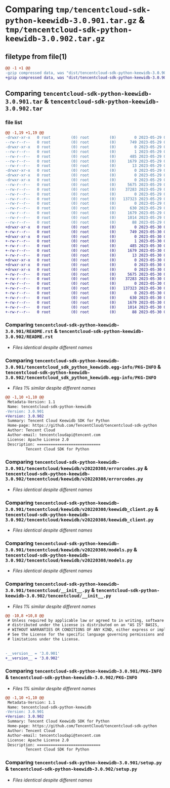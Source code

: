 # Comparing `tmp/tencentcloud-sdk-python-keewidb-3.0.901.tar.gz` & `tmp/tencentcloud-sdk-python-keewidb-3.0.902.tar.gz`

## filetype from file(1)

```diff
@@ -1 +1 @@
-gzip compressed data, was "dist/tencentcloud-sdk-python-keewidb-3.0.901.tar", last modified: Mon May 29 02:30:48 2023, max compression
+gzip compressed data, was "dist/tencentcloud-sdk-python-keewidb-3.0.902.tar", last modified: Tue May 30 00:26:24 2023, max compression
```

## Comparing `tencentcloud-sdk-python-keewidb-3.0.901.tar` & `tencentcloud-sdk-python-keewidb-3.0.902.tar`

### file list

```diff
@@ -1,19 +1,19 @@
-drwxr-xr-x   0 root         (0) root         (0)        0 2023-05-29 02:30:48.000000 tencentcloud-sdk-python-keewidb-3.0.901/
--rw-r--r--   0 root         (0) root         (0)      749 2023-05-29 02:30:47.000000 tencentcloud-sdk-python-keewidb-3.0.901/README.rst
-drwxr-xr-x   0 root         (0) root         (0)        0 2023-05-29 02:30:48.000000 tencentcloud-sdk-python-keewidb-3.0.901/tencentcloud_sdk_python_keewidb.egg-info/
--rw-r--r--   0 root         (0) root         (0)        1 2023-05-29 02:30:48.000000 tencentcloud-sdk-python-keewidb-3.0.901/tencentcloud_sdk_python_keewidb.egg-info/dependency_links.txt
--rw-r--r--   0 root         (0) root         (0)      485 2023-05-29 02:30:48.000000 tencentcloud-sdk-python-keewidb-3.0.901/tencentcloud_sdk_python_keewidb.egg-info/SOURCES.txt
--rw-r--r--   0 root         (0) root         (0)     1679 2023-05-29 02:30:48.000000 tencentcloud-sdk-python-keewidb-3.0.901/tencentcloud_sdk_python_keewidb.egg-info/PKG-INFO
--rw-r--r--   0 root         (0) root         (0)       13 2023-05-29 02:30:48.000000 tencentcloud-sdk-python-keewidb-3.0.901/tencentcloud_sdk_python_keewidb.egg-info/top_level.txt
-drwxr-xr-x   0 root         (0) root         (0)        0 2023-05-29 02:30:48.000000 tencentcloud-sdk-python-keewidb-3.0.901/tencentcloud/
-drwxr-xr-x   0 root         (0) root         (0)        0 2023-05-29 02:30:48.000000 tencentcloud-sdk-python-keewidb-3.0.901/tencentcloud/keewidb/
-drwxr-xr-x   0 root         (0) root         (0)        0 2023-05-29 02:30:48.000000 tencentcloud-sdk-python-keewidb-3.0.901/tencentcloud/keewidb/v20220308/
--rw-r--r--   0 root         (0) root         (0)     5675 2023-05-29 02:30:47.000000 tencentcloud-sdk-python-keewidb-3.0.901/tencentcloud/keewidb/v20220308/errorcodes.py
--rw-r--r--   0 root         (0) root         (0)    37283 2023-05-29 02:30:47.000000 tencentcloud-sdk-python-keewidb-3.0.901/tencentcloud/keewidb/v20220308/keewidb_client.py
--rw-r--r--   0 root         (0) root         (0)        0 2023-05-29 02:30:47.000000 tencentcloud-sdk-python-keewidb-3.0.901/tencentcloud/keewidb/v20220308/__init__.py
--rw-r--r--   0 root         (0) root         (0)   137323 2023-05-29 02:30:47.000000 tencentcloud-sdk-python-keewidb-3.0.901/tencentcloud/keewidb/v20220308/models.py
--rw-r--r--   0 root         (0) root         (0)        0 2023-05-29 02:30:48.000000 tencentcloud-sdk-python-keewidb-3.0.901/tencentcloud/keewidb/__init__.py
--rw-r--r--   0 root         (0) root         (0)      630 2023-05-29 02:30:47.000000 tencentcloud-sdk-python-keewidb-3.0.901/tencentcloud/__init__.py
--rw-r--r--   0 root         (0) root         (0)     1679 2023-05-29 02:30:48.000000 tencentcloud-sdk-python-keewidb-3.0.901/PKG-INFO
--rw-r--r--   0 root         (0) root         (0)     1014 2023-05-29 02:30:47.000000 tencentcloud-sdk-python-keewidb-3.0.901/setup.py
--rw-r--r--   0 root         (0) root         (0)       88 2023-05-29 02:30:48.000000 tencentcloud-sdk-python-keewidb-3.0.901/setup.cfg
+drwxr-xr-x   0 root         (0) root         (0)        0 2023-05-30 00:26:24.000000 tencentcloud-sdk-python-keewidb-3.0.902/
+-rw-r--r--   0 root         (0) root         (0)      749 2023-05-30 00:26:24.000000 tencentcloud-sdk-python-keewidb-3.0.902/README.rst
+drwxr-xr-x   0 root         (0) root         (0)        0 2023-05-30 00:26:24.000000 tencentcloud-sdk-python-keewidb-3.0.902/tencentcloud_sdk_python_keewidb.egg-info/
+-rw-r--r--   0 root         (0) root         (0)        1 2023-05-30 00:26:24.000000 tencentcloud-sdk-python-keewidb-3.0.902/tencentcloud_sdk_python_keewidb.egg-info/dependency_links.txt
+-rw-r--r--   0 root         (0) root         (0)      485 2023-05-30 00:26:24.000000 tencentcloud-sdk-python-keewidb-3.0.902/tencentcloud_sdk_python_keewidb.egg-info/SOURCES.txt
+-rw-r--r--   0 root         (0) root         (0)     1679 2023-05-30 00:26:24.000000 tencentcloud-sdk-python-keewidb-3.0.902/tencentcloud_sdk_python_keewidb.egg-info/PKG-INFO
+-rw-r--r--   0 root         (0) root         (0)       13 2023-05-30 00:26:24.000000 tencentcloud-sdk-python-keewidb-3.0.902/tencentcloud_sdk_python_keewidb.egg-info/top_level.txt
+drwxr-xr-x   0 root         (0) root         (0)        0 2023-05-30 00:26:24.000000 tencentcloud-sdk-python-keewidb-3.0.902/tencentcloud/
+drwxr-xr-x   0 root         (0) root         (0)        0 2023-05-30 00:26:24.000000 tencentcloud-sdk-python-keewidb-3.0.902/tencentcloud/keewidb/
+drwxr-xr-x   0 root         (0) root         (0)        0 2023-05-30 00:26:24.000000 tencentcloud-sdk-python-keewidb-3.0.902/tencentcloud/keewidb/v20220308/
+-rw-r--r--   0 root         (0) root         (0)     5675 2023-05-30 00:26:24.000000 tencentcloud-sdk-python-keewidb-3.0.902/tencentcloud/keewidb/v20220308/errorcodes.py
+-rw-r--r--   0 root         (0) root         (0)    37283 2023-05-30 00:26:24.000000 tencentcloud-sdk-python-keewidb-3.0.902/tencentcloud/keewidb/v20220308/keewidb_client.py
+-rw-r--r--   0 root         (0) root         (0)        0 2023-05-30 00:26:24.000000 tencentcloud-sdk-python-keewidb-3.0.902/tencentcloud/keewidb/v20220308/__init__.py
+-rw-r--r--   0 root         (0) root         (0)   137323 2023-05-30 00:26:24.000000 tencentcloud-sdk-python-keewidb-3.0.902/tencentcloud/keewidb/v20220308/models.py
+-rw-r--r--   0 root         (0) root         (0)        0 2023-05-30 00:26:24.000000 tencentcloud-sdk-python-keewidb-3.0.902/tencentcloud/keewidb/__init__.py
+-rw-r--r--   0 root         (0) root         (0)      630 2023-05-30 00:26:24.000000 tencentcloud-sdk-python-keewidb-3.0.902/tencentcloud/__init__.py
+-rw-r--r--   0 root         (0) root         (0)     1679 2023-05-30 00:26:24.000000 tencentcloud-sdk-python-keewidb-3.0.902/PKG-INFO
+-rw-r--r--   0 root         (0) root         (0)     1014 2023-05-30 00:26:24.000000 tencentcloud-sdk-python-keewidb-3.0.902/setup.py
+-rw-r--r--   0 root         (0) root         (0)       88 2023-05-30 00:26:24.000000 tencentcloud-sdk-python-keewidb-3.0.902/setup.cfg
```

### Comparing `tencentcloud-sdk-python-keewidb-3.0.901/README.rst` & `tencentcloud-sdk-python-keewidb-3.0.902/README.rst`

 * *Files identical despite different names*

### Comparing `tencentcloud-sdk-python-keewidb-3.0.901/tencentcloud_sdk_python_keewidb.egg-info/PKG-INFO` & `tencentcloud-sdk-python-keewidb-3.0.902/tencentcloud_sdk_python_keewidb.egg-info/PKG-INFO`

 * *Files 1% similar despite different names*

```diff
@@ -1,10 +1,10 @@
 Metadata-Version: 1.1
 Name: tencentcloud-sdk-python-keewidb
-Version: 3.0.901
+Version: 3.0.902
 Summary: Tencent Cloud Keewidb SDK for Python
 Home-page: https://github.com/TencentCloud/tencentcloud-sdk-python
 Author: Tencent Cloud
 Author-email: tencentcloudapi@tencent.com
 License: Apache License 2.0
 Description: ============================
         Tencent Cloud SDK for Python
```

### Comparing `tencentcloud-sdk-python-keewidb-3.0.901/tencentcloud/keewidb/v20220308/errorcodes.py` & `tencentcloud-sdk-python-keewidb-3.0.902/tencentcloud/keewidb/v20220308/errorcodes.py`

 * *Files identical despite different names*

### Comparing `tencentcloud-sdk-python-keewidb-3.0.901/tencentcloud/keewidb/v20220308/keewidb_client.py` & `tencentcloud-sdk-python-keewidb-3.0.902/tencentcloud/keewidb/v20220308/keewidb_client.py`

 * *Files identical despite different names*

### Comparing `tencentcloud-sdk-python-keewidb-3.0.901/tencentcloud/keewidb/v20220308/models.py` & `tencentcloud-sdk-python-keewidb-3.0.902/tencentcloud/keewidb/v20220308/models.py`

 * *Files identical despite different names*

### Comparing `tencentcloud-sdk-python-keewidb-3.0.901/tencentcloud/__init__.py` & `tencentcloud-sdk-python-keewidb-3.0.902/tencentcloud/__init__.py`

 * *Files 1% similar despite different names*

```diff
@@ -10,8 +10,8 @@
 # Unless required by applicable law or agreed to in writing, software
 # distributed under the License is distributed on an "AS IS" BASIS,
 # WITHOUT WARRANTIES OR CONDITIONS OF ANY KIND, either express or implied.
 # See the License for the specific language governing permissions and
 # limitations under the License.
 
 
-__version__ = '3.0.901'
+__version__ = '3.0.902'
```

### Comparing `tencentcloud-sdk-python-keewidb-3.0.901/PKG-INFO` & `tencentcloud-sdk-python-keewidb-3.0.902/PKG-INFO`

 * *Files 1% similar despite different names*

```diff
@@ -1,10 +1,10 @@
 Metadata-Version: 1.1
 Name: tencentcloud-sdk-python-keewidb
-Version: 3.0.901
+Version: 3.0.902
 Summary: Tencent Cloud Keewidb SDK for Python
 Home-page: https://github.com/TencentCloud/tencentcloud-sdk-python
 Author: Tencent Cloud
 Author-email: tencentcloudapi@tencent.com
 License: Apache License 2.0
 Description: ============================
         Tencent Cloud SDK for Python
```

### Comparing `tencentcloud-sdk-python-keewidb-3.0.901/setup.py` & `tencentcloud-sdk-python-keewidb-3.0.902/setup.py`

 * *Files identical despite different names*

